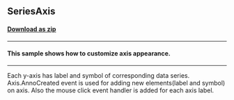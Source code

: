## SeriesAxis
#### [Download as zip](https://grapecity.github.io/DownGit/#/home?url=https://github.com/GrapeCity/ComponentOne-WPF-Samples/tree/master/NET_4.5.2/C1.WPF.Chart/CS/SeriesAxis)
____
#### This sample shows how to customize axis appearance.
____
Each y-axis has label and symbol of corresponding data series. 
Axis.AnnoCreated event is used for adding new elements(label and symbol)
on axis. Also the mouse click event handler is added for each axis label.
